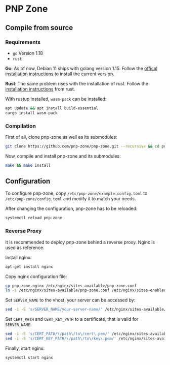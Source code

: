 # PNP Zone

## Compile from source

### Requirements

- `go` Version 1.18
- `rust` 

**Go**:
As of now, Debian 11 ships with golang version 1.15. 
Follow the [offical installation instructions](https://go.dev/doc/install) to install the current version.

**Rust**:
The same problem rises with the installation of rust. 
Follow the [installation instructions](https://www.rust-lang.org/tools/install) from rust.

With rustup installed, `wasm-pack` can be installed:
```bash
apt update && apt install build-essential
cargo install wasm-pack
```

### Compilation

First of all, clone pnp-zone as well as its submodules:

```bash
git clone https://github.com/pnp-zone/pnp-zone.git --recursive && cd pnp-zone
```

Now, compile and install pnp-zone and its submodules:
```bash
make && make install
```

## Configuration

To configure pnp-zone, copy `/etc/pnp-zone/example.config.toml` to `/etc/pnp-zone/config.toml` and modify 
it to match your needs.

After changing the configuration, pnp-zone has to be reloaded:
```bash
systemctl reload pnp-zone
```

### Reverse Proxy
It is recommended to deploy pnp-zone behind a reverse proxy. Nginx is used as reference.

Install nginx:
```bash
apt-get install nginx
```

Copy nginx configuration file:
```bash
cp pnp-zone.nginx /etc/nginx/sites-available/pnp-zone.conf
ln -s /etc/nginx/sites-available/pnp-zone.conf /etc/nginx/sites-enabled/
```

Set `SERVER_NAME` to the vhost, your server can be accessed by:
```bash
sed -i -E 's/SERVER_NAME/your-server-name/' /etc/nginx/sites-available/pnp-zone.conf
```

Set `CERT_PATH` and `CERT_KEY_PATH` to a certificate, that is valid for `SERVER_NAME`:
```bash
sed -i -E 's/CERT_PATH/\/path\/to\/cert\.pem/' /etc/nginx/sites-available/pnp-zone.conf
sed -i -E 's/CERT_KEY_PATH/\/path\/to\/key\.pem/' /etc/nginx/sites-available/pnp-zone.conf
```

Finally, start nginx:
```bash
systemctl start nginx
```

